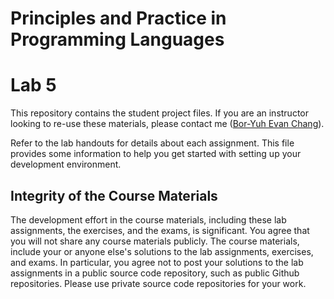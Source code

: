 # Principles and Practice in Programming Languages

# Lab 5

This repository contains the student project files. If you are an instructor looking to re-use these materials, please contact me ([Bor-Yuh Evan Chang](https://www.cs.colorado.edu/~bec)).

Refer to the lab handouts for details about each assignment. This file provides some information to help you get started with setting up your development environment.

## Integrity of the Course Materials

The development effort in the course materials, including these lab assignments, the exercises, and the exams, is significant. You agree that you will not share any course materials publicly. The course materials, include your or anyone else's solutions to the lab assignments, exercises, and exams. In particular, you agree not to post your solutions to the lab assignments in a public source code repository, such as public Github repositories. Please use private source code repositories for your work.

